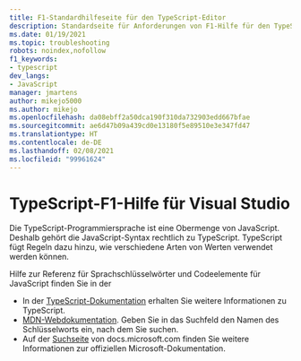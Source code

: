 ```yaml
---
title: F1-Standardhilfeseite für den TypeScript-Editor
description: Standardseite für Anforderungen von F1-Hilfe für den TypeScript-Editor von Visual Studio
ms.date: 01/19/2021
ms.topic: troubleshooting
robots: noindex,nofollow
f1_keywords:
- typescript
dev_langs:
- JavaScript
manager: jmartens
author: mikejo5000
ms.author: mikejo
ms.openlocfilehash: da08ebff2a50dca190f310da732903edd667bfae
ms.sourcegitcommit: ae6d47b09a439cd0e13180f5e89510e3e347fd47
ms.translationtype: HT
ms.contentlocale: de-DE
ms.lasthandoff: 02/08/2021
ms.locfileid: "99961624"
---
```

# <a name="typescript-f1-help-for-visual-studio"></a>TypeScript-F1-Hilfe für Visual Studio

Die TypeScript-Programmiersprache ist eine Obermenge von JavaScript. Deshalb gehört die JavaScript-Syntax rechtlich zu TypeScript. TypeScript fügt Regeln dazu hinzu, wie verschiedene Arten von Werten verwendet werden können.

Hilfe zur Referenz für Sprachschlüsselwörter und Codeelemente für JavaScript finden Sie in der

- In der [TypeScript-Dokumentation](https://www.typescriptlang.org/docs) erhalten Sie weitere Informationen zu TypeScript.
- [MDN-Webdokumentation](https://developer.mozilla.org/en-US/docs/Web/JavaScript/Reference). Geben Sie in das Suchfeld den Namen des Schlüsselworts ein, nach dem Sie suchen.
- Auf der [Suchseite](/search) von docs.microsoft.com finden Sie weitere Informationen zur offiziellen Microsoft-Dokumentation.

